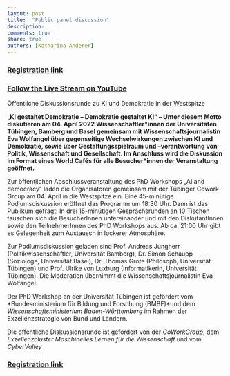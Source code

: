 ```yaml
---
layout: post
title:  "Public panel discussion"
description: 
comments: true
share: true
authors: [Katharina Anderer]
---
```




### [Registration link](https://www.coworkgroup.de/wir/events/event-details?tx_sfeventmgt_pievent%5Baction%5D=detail&tx_sfeventmgt_pievent%5Bcontroller%5D=Event&tx_sfeventmgt_pievent%5Bevent%5D=209&cHash=96bef29bd931ef141bd7f1c94540d9b7)

### [Follow the Live Stream on YouTube](https://www.youtube.com/TubingenML)



Öffentliche Diskussionsrunde zu KI und Demokratie in der Westspitze

„**KI gestaltet Demokratie – Demokratie gestaltet KI“ – Unter diesem Motto diskutieren am 04. April 2022 Wissenschaftler\*innen der Universitäten Tübingen, Bamberg und Basel gemeinsam mit Wissenschaftsjournalistin Eva Wolfangel über gegenseitige Wechselwirkungen zwischen KI und Demokratie, sowie über Gestaltungsspielraum und –verantwortung von Politik, Wissenschaft und Gesellschaft. Im Anschluss wird die Diskussion im Format eines World Cafés für alle Besucher\*innen der Veranstaltung geöffnet.**

Zur öffentlichen Abschlussveranstaltung des PhD Workshops „AI and democracy“ laden die Organisatoren gemeinsam mit der Tübinger Cowork Group am 04. April in die Westspitze ein. Eine 45-minütige Podiumsdiskussion eröffnet das Programm um 18:30 Uhr. Dann ist das Publikum gefragt: In drei 15-minütigen Gesprächsrunden an 10 Tischen tauschen sich die BesucherInnen untereinander und mit den DiskutantInnen sowie den TeilnehmerInnen des PhD Workshops aus. Ab ca. 21:00 Uhr gibt es Gelegenheit zum Austausch in lockerer Atmosphäre.

Zur Podiumsdiskussion geladen sind Prof. Andreas Jungherr (Politikwissenschaftler, Universität Bamberg), Dr. Simon Schaupp (Soziologe, Universität Basel), Dr. Thomas Grote (Philosoph,  Universität Tübingen) und Prof. Ulrike von Luxburg (Informatikerin, Universität Tübingen). Die Moderation übernimmt die Wissenschaftsjournalistin Eva Wolfangel. 

Der PhD Workshop an der Universität Tübingen ist gefördert vom *Bundesministerium für Bildung und Forschung (BMBF)*und dem *Wissenschaftsministerium Baden-Württemberg* im Rahmen der Exzellenzstrategie von Bund und Ländern.

Die öffentliche Diskussionsrunde ist gefördert von der *CoWorkGroup*, dem *Exzellenzcluster Maschinelles Lernen für die Wissenschaft* und vom *CyberValley*



### [Registration link](https://www.coworkgroup.de/wir/events/event-details?tx_sfeventmgt_pievent%5Baction%5D=detail&tx_sfeventmgt_pievent%5Bcontroller%5D=Event&tx_sfeventmgt_pievent%5Bevent%5D=209&cHash=96bef29bd931ef141bd7f1c94540d9b7)

